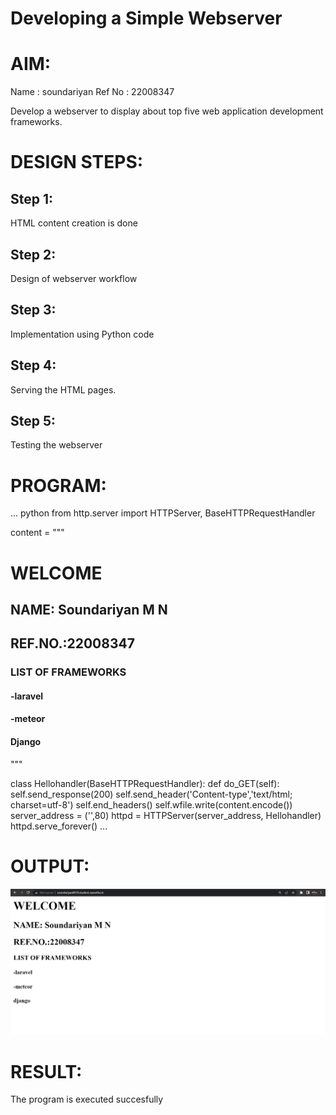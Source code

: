 # Developing a Simple Webserver

# AIM:
Name : soundariyan
Ref No : 22008347

Develop a webserver to display about top five web application development frameworks.

# DESIGN STEPS:

## Step 1:

HTML content creation is done

## Step 2:

Design of webserver workflow

## Step 3:

Implementation using Python code

## Step 4:

Serving the HTML pages.

## Step 5:

Testing the webserver

# PROGRAM:
... python
from http.server import HTTPServer, BaseHTTPRequestHandler

content = """
<html>
</head>
</head>
<body>
<h1>WELCOME</h1>
<h2>NAME: Soundariyan M N</h2>
<h2>REF.NO.:22008347</h2>
<h3>LIST OF FRAMEWORKS</h3>
<h4>-laravel</h4>
<h4>-meteor</h4>
<h4>Django</h4>
</body>
</html>
"""

class Hellohandler(BaseHTTPRequestHandler):
    def do_GET(self):
        self.send_response(200)
        self.send_header('Content-type','text/html; charset=utf-8')
        self.end_headers()
        self.wfile.write(content.encode())
server_address = ('',80)
httpd = HTTPServer(server_address, Hellohandler)
httpd.serve_forever()
...

# OUTPUT:
![name](webserver.png)

# RESULT:

The program is executed succesfully
